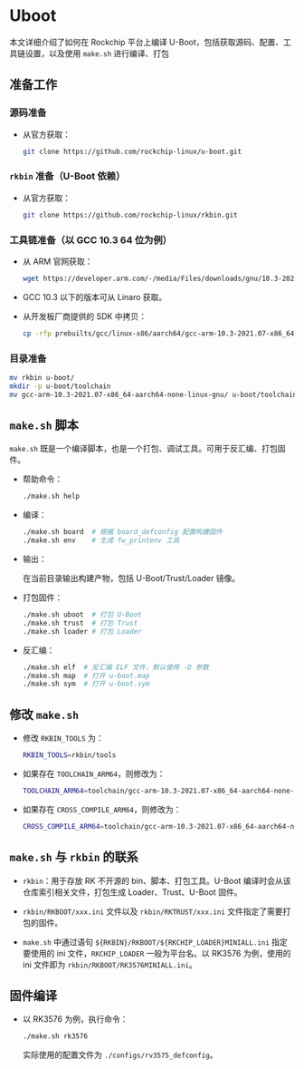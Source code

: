 # Uboot 

本文详细介绍了如何在 Rockchip 平台上编译 U-Boot，包括获取源码、配置、工具链设置，以及使用 `make.sh` 进行编译、打包

## 准备工作

### 源码准备

- 从官方获取：

  ```bash
  git clone https://github.com/rockchip-linux/u-boot.git
  ```



### `rkbin` 准备（U-Boot 依赖）

- 从官方获取：

  ```bash
  git clone https://github.com/rockchip-linux/rkbin.git
  ```



### 工具链准备（以 GCC 10.3 64 位为例）

- 从 ARM 官网获取：

  ```bash
  wget https://developer.arm.com/-/media/Files/downloads/gnu/10.3-2021.07/binrel/gcc-arm-10.3-2021.07-x86_64-aarch64-none-linux-gnu.tar.xz
  ```

- GCC 10.3 以下的版本可从 Linaro 获取。

- 从开发板厂商提供的 SDK 中拷贝：

  ```bash
  cp -rfp prebuilts/gcc/linux-x86/aarch64/gcc-arm-10.3-2021.07-x86_64-aarch64-none-linux-gnu/ .
  ```

### 目录准备

```bash
mv rkbin u-boot/
mkdir -p u-boot/toolchain
mv gcc-arm-10.3-2021.07-x86_64-aarch64-none-linux-gnu/ u-boot/toolchain/
```

## `make.sh` 脚本

`make.sh` 既是一个编译脚本，也是一个打包、调试工具。可用于反汇编、打包固件。

- 帮助命令：

  ```bash
  ./make.sh help
  ```

- 编译：

  ```bash
  ./make.sh board  # 根据 board_defconfig 配置构建固件
  ./make.sh env    # 生成 fw_printenv 工具
  ```

- 输出：

  在当前目录输出构建产物，包括 U-Boot/Trust/Loader 镜像。

- 打包固件：

  ```bash
  ./make.sh uboot  # 打包 U-Boot
  ./make.sh trust  # 打包 Trust
  ./make.sh loader # 打包 Loader
  ```

- 反汇编：

  ```bash
  ./make.sh elf  # 反汇编 ELF 文件，默认使用 -D 参数
  ./make.sh map  # 打开 u-boot.map
  ./make.sh sym  # 打开 u-boot.sym
  ```

## 修改 `make.sh`

- 修改 `RKBIN_TOOLS` 为：

  ```bash
  RKBIN_TOOLS=rkbin/tools
  ```

- 如果存在 `TOOLCHAIN_ARM64`，则修改为：

  ```bash
  TOOLCHAIN_ARM64=toolchain/gcc-arm-10.3-2021.07-x86_64-aarch64-none-linux-gnu/bin
  ```

- 如果存在 `CROSS_COMPILE_ARM64`，则修改为：

  ```bash
  CROSS_COMPILE_ARM64=toolchain/gcc-arm-10.3-2021.07-x86_64-aarch64-none-linux-gnu/bin
  ```

## `make.sh` 与 `rkbin` 的联系

- `rkbin`：用于存放 RK 不开源的 bin、脚本、打包工具。U-Boot 编译时会从该仓库索引相关文件，打包生成 Loader、Trust、U-Boot 固件。

- `rkbin/RKBOOT/xxx.ini` 文件以及 `rkbin/RKTRUST/xxx.ini` 文件指定了需要打包的固件。

- `make.sh` 中通过语句 `${RKBIN}/RKBOOT/${RKCHIP_LOADER}MINIALL.ini` 指定要使用的 ini 文件，`RKCHIP_LOADER` 一般为平台名。以 RK3576 为例，使用的 ini 文件即为 `rkbin/RKBOOT/RK3576MINIALL.ini`。

## 固件编译

- 以 RK3576 为例，执行命令：

  ```bash
  ./make.sh rk3576
  ```

  实际使用的配置文件为 `./configs/rv3575_defconfig`。

